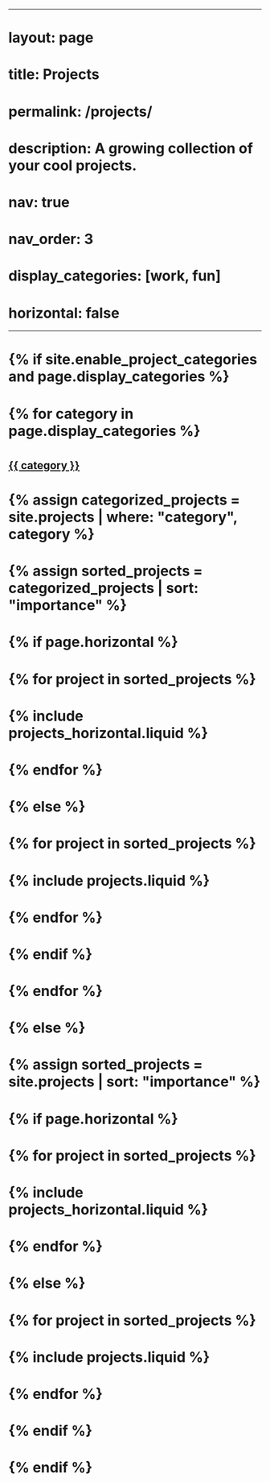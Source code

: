  ---
# layout: page
# title: Projects
# permalink: /projects/
# description: A growing collection of your cool projects.
# nav: true
# nav_order: 3
# display_categories: [work, fun]
# horizontal: false
 ---
# 
# <!-- pages/projects.md -->
# <div class="projects">
# {% if site.enable_project_categories and page.display_categories %}
#   <!-- Display categorized projects -->
#   {% for category in page.display_categories %}
#   <a id="{{ category }}" href=".#{{ category }}">
#     <h2 class="category">{{ category }}</h2>
#   </a>
#   {% assign categorized_projects = site.projects | where: "category", category %}
#   {% assign sorted_projects = categorized_projects | sort: "importance" %}
#   <!-- Generate cards for each project -->
#   {% if page.horizontal %}
#   <div class="container">
#     <div class="row row-cols-2">
#     {% for project in sorted_projects %}
#       {% include projects_horizontal.liquid %}
#     {% endfor %}
#     </div>
#   </div>
#   {% else %}
#   <div class="grid">
#     {% for project in sorted_projects %}
#       {% include projects.liquid %}
#     {% endfor %}
#   </div>
#   {% endif %}
#   {% endfor %}
# 
# {% else %}
# 
# <!-- Display projects without categories -->
# 
# {% assign sorted_projects = site.projects | sort: "importance" %}
# 
#   <!-- Generate cards for each project -->
# 
# {% if page.horizontal %}
# 
#   <div class="container">
#     <div class="row row-cols-2">
#     {% for project in sorted_projects %}
#       {% include projects_horizontal.liquid %}
#     {% endfor %}
#     </div>
#   </div>
#   {% else %}
#   <div class="grid">
#     {% for project in sorted_projects %}
#       {% include projects.liquid %}
#     {% endfor %}
#   </div>
#   {% endif %}
# {% endif %}
# </div>
# 